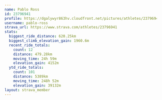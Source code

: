 ```yaml
---
name: Pablo Ross
id: 23796941
profile: https://dgalywyr863hv.cloudfront.net/pictures/athletes/23796941/14615399/1/large.jpg
username: pablo-ross
strava_url: https://www.strava.com/athletes/23796941
stats:
  biggest_ride_distance: 620.25km
  biggest_climb_elevation_gain: 1960.6m
  recent_ride_totals:
    count: 12
    distance: 479.28km
    moving_time: 24h 59m
    elevation_gain: 4152m
  ytd_ride_totals:
    count: 101
    distance: 5389km
    moving_time: 248h 52m
    elevation_gain: 39132m
layout: strava_member
--- 
```

